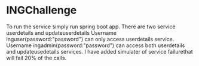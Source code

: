# INGChallenge
To run the service simply run spring boot app.
There are two service userdetails and updateuserdetails
Username inguser(password:"password") can only access userdetails service.
Username ingadmin(password:"password") can  access both userdetails and updateusedetails services.
I have added simulater of service failurethat will fail 20% of the calls.
